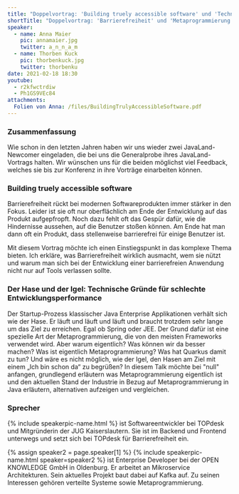 ```yaml
---
title: "Doppelvortrag: 'Building truely accessible software' und 'Technische Gründe für schlechte Entwicklungsperformance'"
shortTitle: "Doppelvortrag: 'Barrierefreiheit' und 'Metaprogrammierung in Java'"
speaker:
  - name: Anna Maier
    pic: annamaier.jpg
    twitter: a_n_n_a_m
  - name: Thorben Kuck
    pic: thorbenkuck.jpg
    twitter: thorbenku
date: 2021-02-18 18:30
youtube:
  - r2kfwctrdiw
  - Ph1GS9VEc84
attachments:
  Folien von Anna: /files/BuildingTrulyAccessibleSoftware.pdf
---
```


### Zusammenfassung

Wie schon in den letzten Jahren haben wir uns wieder zwei JavaLand-Newcomer eingeladen, die bei uns die Generalprobe ihres JavaLand-Vortrags halten. Wir wünschen uns für die beiden möglichst viel Feedback, welches sie bis zur Konferenz in ihre Vorträge einarbeiten können.

### Building truely accessible software

Barrierefreiheit rückt bei modernen Softwareprodukten immer stärker in den Fokus.
Leider ist sie oft nur oberflächlich am Ende der Entwicklung auf das Produkt aufgepfropft.
Noch dazu fehlt oft das Gespür dafür, wie die Hindernisse aussehen, auf die Benutzer stoßen können.
Am Ende hat man dann oft ein Produkt, dass stellenweise barrierefrei für einige Benutzer ist.

Mit diesem Vortrag möchte ich einen Einstiegspunkt in das komplexe Thema bieten. Ich erkläre,
was Barrierefreiheit wirklich ausmacht, wem sie nützt und warum man sich bei der Entwicklung
einer barrierefreien Anwendung nicht nur auf Tools verlassen sollte.


### Der Hase und der Igel: Technische Gründe für schlechte Entwicklungsperformance

Der Startup-Prozess klassischer Java Enterprise Applikationen verhält sich wie der Hase. Er läuft und läuft und läuft und braucht trotzdem sehr lange um das Ziel zu erreichen. Egal ob Spring oder JEE. Der Grund dafür ist eine spezielle Art der Metaprogrammierung, die von den meisten Frameworks verwendet wird. Aber warum eigentlich? Was können wir da besser machen? Was ist eigentlich Metaprogrammierung? Was hat Quarkus damit zu tun? Und wäre es nicht möglich, wie der Igel, den Hasen am Ziel mit einem „Ich bin schon da“ zu begrüßen? In diesem Talk möchte bei "null" anfangen, grundlegend erläutern was Metaprogrammierung eigentlich ist und den aktuellen Stand der Industrie in Bezug auf Metaprogrammierung in Java erläutern, alternativen aufzeigen und vergleichen.

### Sprecher

{% include speakerpic-name.html %} ist Softwareentwickler bei TOPdesk und Mitgründerin der JUG Kaiserslautern.
Sie ist im Backend und Frontend unterwegs und setzt sich bei TOPdesk für Barrierefreiheit ein.

{% assign speaker2 = page.speaker[1] %}
{% include speakerpic-name.html speaker=speaker2 %} ist Enterprise Developer bei der OPEN KNOWLEDGE GmbH in Oldenburg. Er arbeitet an Mikroservice Architekturen. Sein aktuelles Projekt baut dabei auf Kafka auf. Zu seinen Interessen gehören verteilte Systeme sowie Metaprogrammierung.
